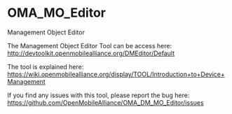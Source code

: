 # OMA_MO_Editor
Management Object Editor

The Management Object Editor Tool can be access here: http://devtoolkit.openmobilealliance.org/DMEditor/Default

The tool is explained here: https://wiki.openmobilealliance.org/display/TOOL/Introduction+to+Device+Management 

If you find any issues with this tool, please report the bug here: https://github.com/OpenMobileAlliance/OMA_DM_MO_Editor/issues
